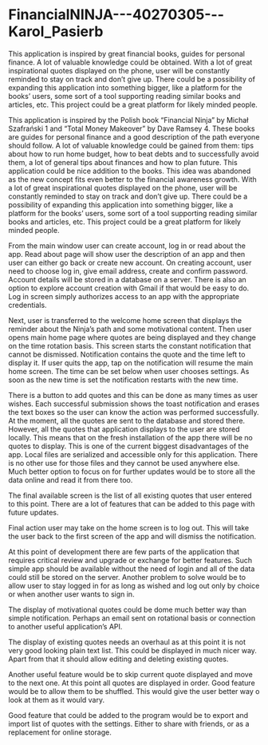# FinancialNINJA---40270305---Karol_Pasierb
This application is inspired by great financial books, guides for personal finance. A lot of valuable knowledge could be obtained. With a lot of great inspirational quotes displayed on the phone, user will be constantly reminded to stay on track and don’t give up.  There could be a possibility of expanding this application into something bigger, like a platform for the books’ users, some sort of a tool supporting reading similar books and articles, etc. This project could be a great platform for likely minded people.

This application is inspired by the Polish book “Financial Ninja” by Michał Szafrański 1 and “Total Money Makeover” by Dave Ramsey 4. These books are guides for personal finance and a good description of the path everyone should follow. A lot of valuable knowledge could be gained from them: tips about how to run home budget, how to beat debts and to successfully avoid them, a lot of general tips about finances and how to plan future. This application could be nice addition to the books. This idea was abandoned as the new concept fits even better to the financial awareness growth. With a lot of great inspirational quotes displayed on the phone, user will be constantly reminded to stay on track and don’t give up.  There could be a possibility of expanding this application into something bigger, like a platform for the books’ users, some sort of a tool supporting reading similar books and articles, etc. This project could be a great platform for likely minded people.

From the main window user can create account, log in or read about the app. Read about page will show user the description of an app and then user can either go back or create new account. On creating account, user need to choose log in, give email address, create and confirm password. Account details will be stored in a database on a server. There is also an option to explore account creation with Gmail if that would be easy to do. Log in screen simply authorizes access to an app with the appropriate credentials.

Next, user is transferred to the welcome home screen that displays the reminder about the Ninja’s path and some motivational content. Then user opens main home page where quotes are being displayed and they change on the time rotation basis. This screen starts the constant notification that cannot be dismissed. Notification contains the quote and the time left to display it. If user quits the app, tap on the notification will resume the main home screen. The time can be set below when user chooses settings. As soon as the new time is set the notification restarts with the new time.

There is a button to add quotes and this can be done as many times as user wishes. Each successful submission shows the toast notification and erases the text boxes so the user can know the action was performed successfully. At the moment, all the quotes are sent to the database and stored there. However, all the quotes that application displays to the user are stored locally. This means that on the fresh installation of the app there will be no quotes to display. This is one of the current biggest disadvantages of the app. Local files are serialized and accessible only for this application. There is no other use for those files and they cannot be used anywhere else. Much better option to focus on for further updates would be to store all the data online and read it from there too.

The final available screen is the list of all existing quotes that user entered to this point. There are a lot of features that can be added to this page with future updates.

Final action user may take on the home screen is to log out. This will take the user back to the first screen of the app and will dismiss the notification. 

At this point of development there are few parts of the application that requires critical review and upgrade or exchange for better features. Such simple app should be available without the need of login and all of the data could still be stored on the server. Another problem to solve would be to allow user to stay logged in for as long as wished and log out only by choice or when another user wants to sign in. 

The display of motivational quotes could be dome much better way than simple notification. Perhaps an email sent on rotational basis or connection to another useful application’s API.

The display of existing quotes needs an overhaul as at this point it is not very good looking plain text list. This could be displayed in much nicer way. Apart from that it should allow editing and deleting existing quotes.

Another useful feature would be to skip current quote displayed and move to the next one. At this point all quotes are displayed in order. Good feature would be to allow them to be shuffled. This would give the user better way o look at them as it would vary.

Good feature that could be added to the program would be to export and import list of quotes with the settings. Either to share with friends, or as a replacement for online storage.
